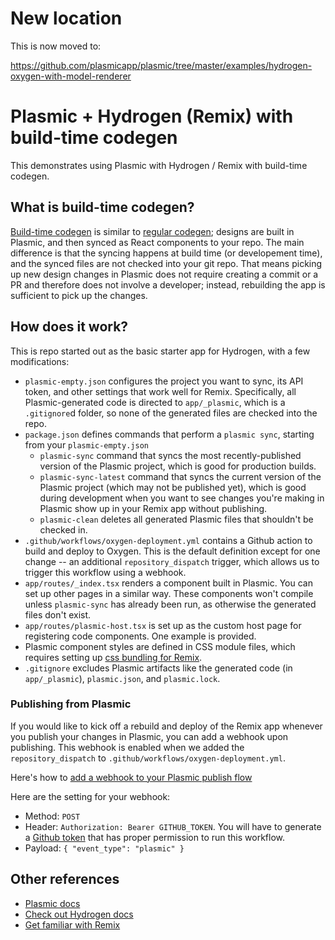 # New location

This is now moved to:

https://github.com/plasmicapp/plasmic/tree/master/examples/hydrogen-oxygen-with-model-renderer

# Plasmic + Hydrogen (Remix) with build-time codegen

This demonstrates using Plasmic with Hydrogen / Remix with build-time codegen.

## What is build-time codegen?

[Build-time codegen](https://docs.plasmic.app/learn/build-time-codegen/) is similar to [regular codegen](https://docs.plasmic.app/learn/codegen-guide/); designs are built in Plasmic, and then synced as React components to your repo.  The main difference is that the syncing happens at build time (or developement time), and the synced files are not checked into your git repo. That means picking up new design changes in Plasmic does not require creating a commit or a PR and therefore does not involve a developer; instead, rebuilding the app is sufficient to pick up the changes.

## How does it work?

This is repo started out as the basic starter app for Hydrogen, with a few modifications:

* `plasmic-empty.json` configures the project you want to sync, its API token, and other settings that work well for Remix.  Specifically, all Plasmic-generated code is directed to `app/_plasmic`, which is a `.gitignore`d folder, so none of the generated files are checked into the repo.
* `package.json` defines commands that perform a `plasmic sync`, starting from your `plasmic-empty.json`
  * `plasmic-sync` command that syncs the most recently-published version of the Plasmic project, which is good for production builds.
  * `plasmic-sync-latest` command that syncs the current version of the Plasmic project (which may not be published yet), which is good during development when you want to see changes you're making in Plasmic show up in your Remix app without publishing.
  * `plasmic-clean` deletes all generated Plasmic files that shouldn't be checked in.
* `.github/workflows/oxygen-deployment.yml` contains a Github action to build and deploy to Oxygen. This is the default definition except for one change -- an additional `repository_dispatch` trigger, which allows us to trigger this workflow using a webhook.
* `app/routes/_index.tsx` renders a component built in Plasmic.  You can set up other pages in a similar way.  These components won't compile unless `plasmic-sync` has already been run, as otherwise the generated files don't exist.
* `app/routes/plasmic-host.tsx` is set up as the custom host page for registering code components.  One example is provided.
* Plasmic component styles are defined in CSS module files, which requires setting up [css bundling for Remix](https://remix.run/docs/en/main/guides/styling#css-bundling).
* `.gitignore` excludes Plasmic artifacts like the generated code (in `app/_plasmic`), `plasmic.json`, and `plasmic.lock`.

### Publishing from Plasmic

If you would like to kick off a rebuild and deploy of the Remix app whenever you publish your changes in Plasmic, you can add a webhook upon publishing.  This webhook is enabled when we added the `repository_dispatch` to `.github/workflows/oxygen-deployment.yml`.

Here's how to [add a webhook to your Plasmic publish flow](https://docs.plasmic.app/learn/webhooks/)

Here are the setting for your webhook:

* Method: `POST`
* Header: `Authorization: Bearer GITHUB_TOKEN`. You will have to generate a [Github token](https://docs.github.com/en/authentication/keeping-your-account-and-data-secure/managing-your-personal-access-tokens) that has proper permission to run this workflow.
* Payload: `{ "event_type": "plasmic" }`

## Other references
* [Plasmic docs](https://plasmic.app/learn)
* [Check out Hydrogen docs](https://shopify.dev/custom-storefronts/hydrogen)
* [Get familiar with Remix](https://remix.run/docs/en/v1)
